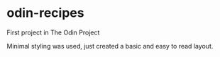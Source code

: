 # odin-recipes
First project in The Odin Project 

Minimal styling was used, just created a basic and easy to read layout.
